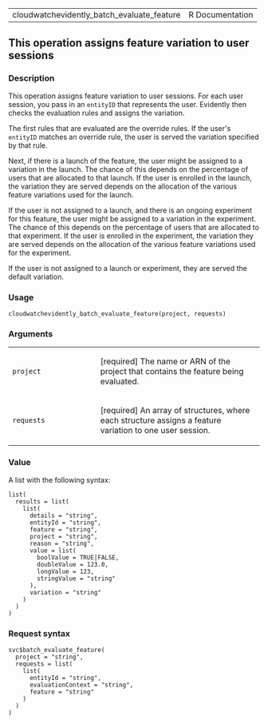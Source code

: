 <table style="width: 100%;">
<tbody>
<tr class="odd">
<td>cloudwatchevidently_batch_evaluate_feature</td>
<td style="text-align: right;">R Documentation</td>
</tr>
</tbody>
</table>

## This operation assigns feature variation to user sessions

### Description

This operation assigns feature variation to user sessions. For each user
session, you pass in an `entityID` that represents the user. Evidently
then checks the evaluation rules and assigns the variation.

The first rules that are evaluated are the override rules. If the user's
`entityID` matches an override rule, the user is served the variation
specified by that rule.

Next, if there is a launch of the feature, the user might be assigned to
a variation in the launch. The chance of this depends on the percentage
of users that are allocated to that launch. If the user is enrolled in
the launch, the variation they are served depends on the allocation of
the various feature variations used for the launch.

If the user is not assigned to a launch, and there is an ongoing
experiment for this feature, the user might be assigned to a variation
in the experiment. The chance of this depends on the percentage of users
that are allocated to that experiment. If the user is enrolled in the
experiment, the variation they are served depends on the allocation of
the various feature variations used for the experiment.

If the user is not assigned to a launch or experiment, they are served
the default variation.

### Usage

    cloudwatchevidently_batch_evaluate_feature(project, requests)

### Arguments

<table>
<colgroup>
<col style="width: 35%" />
<col style="width: 65%" />
</colgroup>
<tbody>
<tr class="odd">
<td><code
id="cloudwatchevidently_batch_evaluate_feature_:_project">project</code></td>
<td><p>[required] The name or ARN of the project that contains the
feature being evaluated.</p></td>
</tr>
<tr class="even">
<td><code
id="cloudwatchevidently_batch_evaluate_feature_:_requests">requests</code></td>
<td><p>[required] An array of structures, where each structure assigns a
feature variation to one user session.</p></td>
</tr>
</tbody>
</table>

### Value

A list with the following syntax:

    list(
      results = list(
        list(
          details = "string",
          entityId = "string",
          feature = "string",
          project = "string",
          reason = "string",
          value = list(
            boolValue = TRUE|FALSE,
            doubleValue = 123.0,
            longValue = 123,
            stringValue = "string"
          ),
          variation = "string"
        )
      )
    )

### Request syntax

    svc$batch_evaluate_feature(
      project = "string",
      requests = list(
        list(
          entityId = "string",
          evaluationContext = "string",
          feature = "string"
        )
      )
    )
